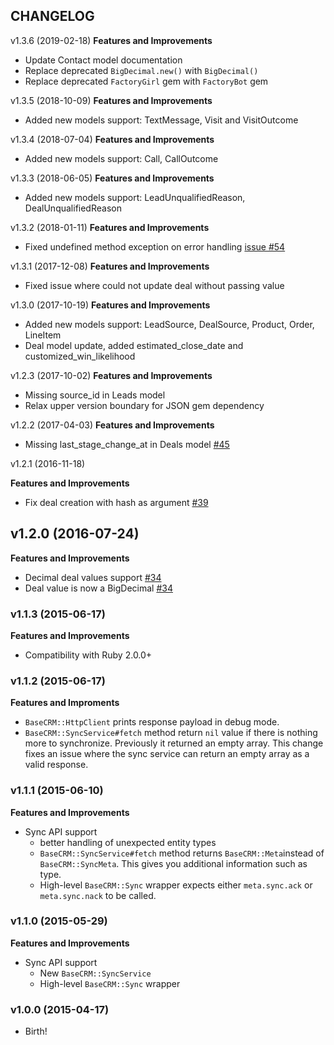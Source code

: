 ## CHANGELOG

v1.3.6 (2019-02-18)
 **Features and Improvements**

 * Update Contact model documentation
 * Replace deprecated `BigDecimal.new()` with `BigDecimal()`
 * Replace deprecated `FactoryGirl` gem with `FactoryBot` gem

v1.3.5 (2018-10-09)
 **Features and Improvements**

 * Added new models support: TextMessage, Visit and VisitOutcome

v1.3.4 (2018-07-04)
**Features and Improvements**

* Added new models support: Call, CallOutcome

v1.3.3 (2018-06-05)
**Features and Improvements**

* Added new models support: LeadUnqualifiedReason, DealUnqualifiedReason

v1.3.2 (2018-01-11)
**Features and Improvements**

* Fixed undefined method exception on error handling [issue #54](https://github.com/basecrm/basecrm-ruby/issues/54)

v1.3.1 (2017-12-08)
**Features and Improvements**

* Fixed issue where could not update deal without passing value

v1.3.0 (2017-10-19)
**Features and Improvements**

* Added new models support: LeadSource, DealSource, Product, Order, LineItem
* Deal model update, added estimated_close_date and customized_win_likelihood

v1.2.3 (2017-10-02)
**Features and Improvements**

* Missing source_id in Leads model
* Relax upper version boundary for JSON gem dependency

v1.2.2 (2017-04-03)
**Features and Improvements**

* Missing last_stage_change_at in Deals model [#45](https://github.com/basecrm/basecrm-ruby/pull/45)

v1.2.1 (2016-11-18)

**Features and Improvements**

* Fix deal creation with hash as argument [#39](https://github.com/basecrm/basecrm-ruby/pull/39)

## v1.2.0 (2016-07-24)

**Features and Improvements**

* Decimal deal values support [#34](https://github.com/basecrm/basecrm-ruby/pull/34)
* Deal value is now a BigDecimal [#34](https://github.com/basecrm/basecrm-ruby/pull/34)

### v1.1.3 (2015-06-17)

**Features and Improvements**

* Compatibility with Ruby 2.0.0+

### v1.1.2 (2015-06-17)

**Features and Improments**

* `BaseCRM::HttpClient` prints response payload in debug mode.
* `BaseCRM::SyncService#fetch` method return `nil` value if there is nothing more to synchronize. Previously it returned an empty array. This change fixes an issue where the sync service can return an empty array as a valid response.

### v1.1.1 (2015-06-10)

**Features and Improvements**

* Sync API support
  * better handling of unexpected entity types
  * `BaseCRM::SyncService#fetch` method returns `BaseCRM::Meta`instead of `BaseCRM::SyncMeta`.
    This gives you additional information such as type.
  * High-level `BaseCRM::Sync` wrapper expects either `meta.sync.ack` or `meta.sync.nack` to be called.

### v1.1.0 (2015-05-29)

**Features and Improvements**

* Sync API support
  * New `BaseCRM::SyncService`
  * High-level `BaseCRM::Sync` wrapper

### v1.0.0 (2015-04-17)

* Birth!
